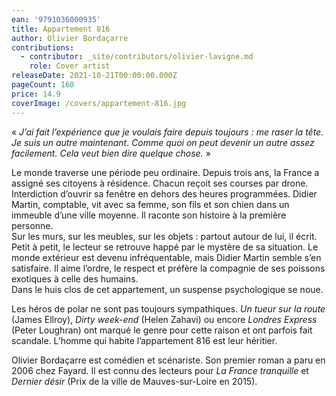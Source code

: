 ```yaml
---
ean: '9791036000935'
title: Appartement 816
author: Olivier Bordaçarre
contributions:
  - contributor: _site/contributors/olivier-lavigne.md
    role: Cover artist
releaseDate: 2021-10-21T00:00:00.000Z
pageCount: 160
price: 14.9
coverImage: /covers/appartement-816.jpg
---
```


« *J’ai fait l’expérience que je voulais faire depuis toujours : me raser la tête. Je suis un autre
maintenant. Comme quoi on peut devenir un autre assez facilement. Cela veut bien dire
quelque chose.* »

Le monde traverse une période peu ordinaire. Depuis trois ans, la France a assigné ses
citoyens à résidence. Chacun reçoit ses courses par drone. Interdiction d’ouvrir sa fenêtre en
dehors des heures programmées. Didier Martin, comptable, vit avec sa femme, son fils et son
chien dans un immeuble d’une ville moyenne. Il raconte son histoire à la première personne.\
Sur les murs, sur les meubles, sur les objets : partout autour de lui, il écrit. Petit à petit, le
lecteur se retrouve happé par le mystère de sa situation. Le monde extérieur est devenu
infréquentable, mais Didier Martin semble s’en satisfaire. Il aime l’ordre, le respect et préfère
la compagnie de ses poissons exotiques à celle des humains.\
Dans le huis clos de cet appartement, un suspense psychologique se noue.

Les héros de polar ne sont pas toujours sympathiques. *Un tueur sur la route* (James Ellroy),
*Dirty week-end* (Helen Zahavi) ou encore *Londres Express* (Peter Loughran) ont marqué le
genre pour cette raison et ont parfois fait scandale. L’homme qui habite l’appartement 816 est
leur héritier.

Olivier Bordaçarre est comédien et scénariste. Son premier roman a paru en 2006 chez
Fayard. Il est connu des lecteurs pour *La France tranquille* et *Dernier désir* (Prix de la ville
de Mauves-sur-Loire en 2015).
